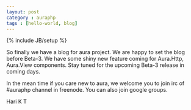 ```yaml
---
layout: post
category : auraphp
tags : [hello-world, blog]
---
```

{% include JB/setup %}

So finally we have a blog for aura project. We are happy to set the blog before Beta-3. We have some shiny new feature coming for Aura.Http, Aura.View components. Stay tuned for the upcoming Beta-3 release in coming days.

In the mean time if you care new to aura, we welcome you to join irc of #auraphp channel in freenode. You can also join google groups. 

Hari K T

